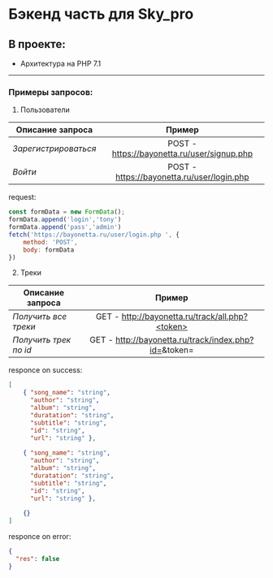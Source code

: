 # Бэкенд часть для Sky_pro



## **В проекте:**

- Архитектура на PHP 7.1

----

### Примеры запросов: 

1. Пользователи

| Описание запроса       |                              Пример         | 
| ------------- |:-------------------------------------------:| 
| _Зарегистрироваться_    | POST - https://bayonetta.ru/user/signup.php | 
| _Войти_   | POST - https://bayonetta.ru/user/login.php  | 



request:
```js
const formData = new FormData();
formData.append('login','tony')
formData.append('pass','admin')
fetch('https://bayonetta.ru/user/login.php ', {
    method: 'POST',
    body: formData
})
```

2. Треки

| Описание запроса| Пример| 
| ------------- |:------------------:| 
| _Получить все треки_    |  GET - http://bayonetta.ru/track/all.php?<token>   | 
| _Получить трек по id_   | GET - http://bayonetta.ru/track/index.php?id=<id>&token=<token> |

responce on success:
```json
[
    { "song_name": "string",
      "author": "string",
      "album": "string",
      "duratation": "string",
      "subtitle": "string",
      "id": "string",
      "url": "string" },
  
    { "song_name": "string",
      "author": "string",
      "album": "string",
      "duratation": "string",
      "subtitle": "string",
      "id": "string",
      "url": "string" },
  
    {}
]
```
responce on error:
```json
{
  "res": false
}
```





